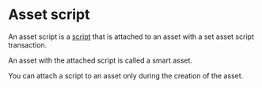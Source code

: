 # Asset script

An asset script is a [script](/blockchain/script.md) that is attached to an asset with a set asset script transaction.

An asset with the attached script is called a smart asset.

You can attach a script to an asset only during the creation of the asset.